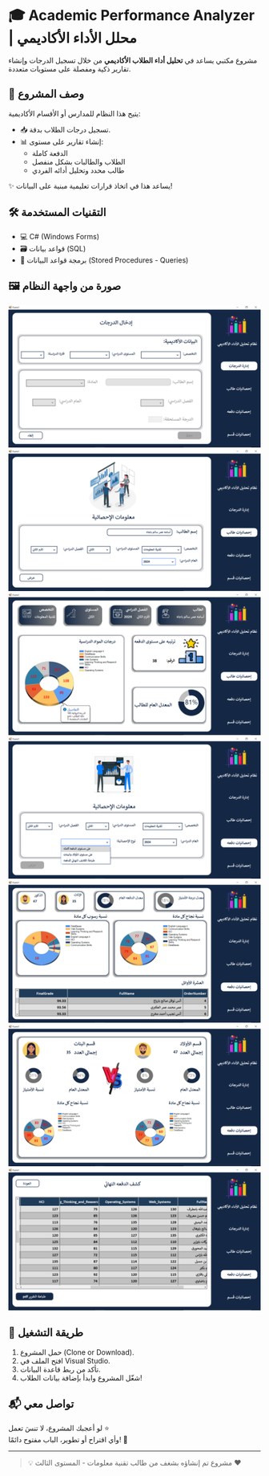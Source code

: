 # 🎓 Academic Performance Analyzer | محلل الأداء الأكاديمي

مشروع مكتبي يساعد في **تحليل أداء الطلاب الأكاديمي** من خلال تسجيل الدرجات وإنشاء تقارير ذكية ومفصلة على مستويات متعددة.

## 📌 وصف المشروع

يتيح هذا النظام للمدارس أو الأقسام الأكاديمية:

- 📥 تسجيل درجات الطلاب بدقة.
- 📊 إنشاء تقارير على مستوى:
  - الدفعة كاملة
  - الطلاب والطالبات بشكل منفصل
  - طالب محدد وتحليل أدائه الفردي

✨ يساعد هذا في اتخاذ قرارات تعليمية مبنية على البيانات!

## 🛠️ التقنيات المستخدمة

- 💻 C# (Windows Forms)
- 🗃️ قواعد بيانات (SQL)
- 🧠 برمجة قواعد البيانات (Stored Procedures - Queries)

## 🖼️ صورة من واجهة النظام

![إدخال الدرجات](screenshots/EnterMarkes.png)
![معلومات إحصائية الطالب](screenshots/StudentStaticsInformation.png)
![إحصائيات الطالب](screenshots/StudentDashboard.png)
![إمعلومات إحصائيات الدفعة](screenshots/BeatchStatics.png)
![إحصائيات على مستوى الدفعة](screenshots/StaticsAllStudents.png)
![إحصائيات على مستوى الأولاد والبنات](screenshots/StaticsBoiesAndGirls.png)
![كشف الدرجات النهائي](screenshots/FinalTable.png)



## 🚀 طريقة التشغيل

1. حمل المشروع (Clone or Download).
2. افتح الملف في Visual Studio.
3. تأكد من ربط قاعدة البيانات.
4. شغّل المشروع وابدأ بإضافة بيانات الطلاب!

## 📬 تواصل معي

لو أعجبك المشروع، لا تنسَ تعمل ⭐  
وأي اقتراح أو تطوير، الباب مفتوح دائمًا! 💬

---

> 💡 مشروع تم إنشاؤه بشغف من طالب تقنية معلومات - المستوى الثالث ❤️
